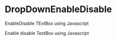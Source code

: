 # DropDownEnableDisable
EnableDisable TExtBox using Javascript

Enable disable TextBox using Javascript
